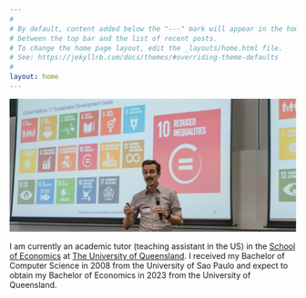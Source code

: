 ```yaml
---
#
# By default, content added below the "---" mark will appear in the home page
# between the top bar and the list of recent posts.
# To change the home page layout, edit the _layouts/home.html file.
# See: https://jekyllrb.com/docs/themes/#overriding-theme-defaults
#
layout: home
---
```

<div align="center">
  <p><img src="/front photo.jpg"/></p>
</div>

I am currently an academic tutor (teaching assistant in the US) in the [School of Economics](https://economics.uq.edu.au/) at [The University of Queensland](https://www.uq.edu.au/). I received my Bachelor of Computer Science in 2008 from the University of Sao Paulo and expect to obtain my Bachelor of Economics in 2023 from the University of Queensland.
